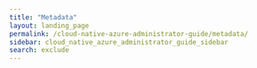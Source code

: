 ```yaml
---
title: "Metadata"
layout: landing_page
permalink: /cloud-native-azure-administrator-guide/metadata/
sidebar: cloud_native_azure_administrator_guide_sidebar
search: exclude
---
```

